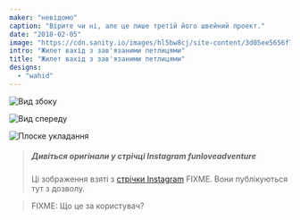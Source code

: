 ```yaml
---
maker: "невідомо"
caption: "Вірите чи ні, але це лише третій його швейний проект."
date: "2018-02-05"
image: "https://cdn.sanity.io/images/hl5bw8cj/site-content/3d05ee5656f7aac511d95ed567dab54c6545cd88-1080x1080.jpg"
intro: "Жилет вахід з зав'язаними петлицями"
title: "Жилет вахід з зав'язаними петлицями"
designs:
  - "wahid"
---
```


![Вид збоку](https://posts.freesewing.org/uploads/bound_wahid_2_8cecc34558.jpg "Вид збоку")

![Вид спереду](https://posts.freesewing.org/uploads/bound_wahid_3_f8978b57b8.jpg "Вид спереду")

![Плоске укладання](https://posts.freesewing.org/uploads/bound_wahid_4_7ee387162d.jpg "Плоске укладання")

> ##### Дивіться оригінали у стрічці Instagram funloveadventure
> 
> Ці зображення взяті з [стрічки Instagram](https://www.instagram.com/funloveadventure/) FIXME. Вони публікуються тут з дозволу.

> FIXME: Що це за користувач?

